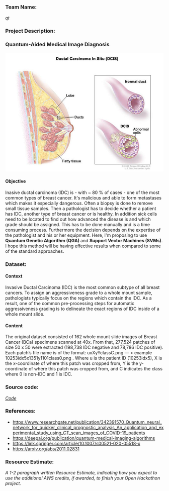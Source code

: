 ### Team Name: 

*qt*

### Project Description: 

<h3> Quantum-Aided Medical Image Diagnosis </h3>

<p align="center" width="400">
  <img src="../images/IDC.png"  />
</p>



#### Objective
Inasive ductal carcinoma (IDC) is - with ~ 80 % of cases - one of the most common types of breast cancer. It's malicious and able to form metastases which makes it especially dangerous. Often a biopsy is done to remove small tissue samples. Then a pathologist has to decide whether a patient has IDC, another type of breast cancer or is healthy. In addition sick cells need to be located to find out how advanced the disease is and which grade should be assigned. This has to be done manually and is a time consuming process. Furthermore the decision depends on the expertise of the pathologist and his or her equipment. Here, I'm proposing to use <b> Quantum Genetic Algorithm (QGA) </b> and <b> Support Vector Machines (SVMs)</b>. I hope this method will be having effective results when compared to some of the standard approaches.


### Dataset:

#### Context
Invasive Ductal Carcinoma (IDC) is the most common subtype of all breast cancers. To assign an aggressiveness grade to a whole mount sample, pathologists typically focus on the regions which contain the IDC. As a result, one of the common pre-processing steps for automatic aggressiveness grading is to delineate the exact regions of IDC inside of a whole mount slide.

#### Content
The original dataset consisted of 162 whole mount slide images of Breast Cancer (BCa) specimens scanned at 40x. From that, 277,524 patches of size 50 x 50 were extracted (198,738 IDC negative and 78,786 IDC positive). Each patch’s file name is of the format: uxXyYclassC.png — > example 10253idx5x1351y1101class0.png . Where u is the patient ID (10253idx5), X is the x-coordinate of where this patch was cropped from, Y is the y-coordinate of where this patch was cropped from, and C indicates the class where 0 is non-IDC and 1 is IDC.


### Source code: 

*[Code](https://github.com/shadab-entrepreneur/QuantumComputing/edit/main/QHack-2021/Open%20Hack/)*


### References:
- https://www.researchgate.net/publication/342391570_Quantum_neural_network_for_quicker_clinical_prognostic_analysis_An_application_and_experimental_study_using_CT_scan_images_of_COVID-19_patients
- https://deepai.org/publication/quantum-medical-imaging-algorithms
- https://link.springer.com/article/10.1007/s00521-020-05518-x
- https://arxiv.org/abs/2011.02831


### Resource Estimate: 

*A 1-2 paragraph written Resource Estimate, indicating how you expect to use the additional AWS credits, if awarded, to finish your Open Hackathon project.*
